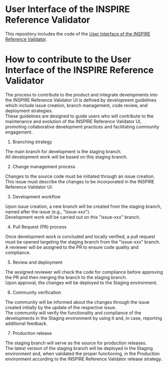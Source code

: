 # User Interface of the INSPIRE Reference Validator  
  
This repository includes the code of the [User Interface of the INSPIRE Reference Validator](https://inspire.ec.europa.eu/validator).  
  
# How to contribute to the User Interface of the INSPIRE Reference Validator  
  
The process to contribute to the product and integrate developments into the INSPIRE Reference Validator UI is defined by development guidelines which include issue creation, branch management, code review, and deployment strategies.   
These guidelines are designed to guide users who will contribute to the maintenance and evolution of the INSPIRE Reference Validator UI, promoting collaborative development practices and facilitating community engagement.  
  
  
1. Branching strategy  
  
The main branch for development is the staging branch.   
All development work will be based on this staging branch.  
  
2. Change management process  
  
Changes to the source code must be initiated through an issue creation.  
This issue must describe the changes to be incorporated in the INSPIRE Reference Validator UI.  
  
3. Development workflow  
  
Upon issue creation, a new branch will be created from the staging branch, named after the issue (e.g., "issue-xxx").  
Development work will be carried out on this "issue-xxx" branch.  
  
4. Pull Request (PR) process  
  
Once development work is concluded and locally verified, a pull request must be opened targeting the staging branch from the "issue-xxx" branch.    
A reviewer will be assigned to the PR to ensure code quality and compliance.  
  
5. Review and deployment  
  
The assigned reviewer will check the code for compliance before approving the PR and then merging the branch to the staging branch.  
Upon approval, the changes will be deployed to the Staging environment.  
  
6. Community verification  
  
The community will be informed about the changes through the issue created initially by the update of the respective issue.  
The community will verify the functionality and compliance of the developments in the Staging environment by using it and, in case, reporting additional feedback.  
  
7. Production release  
  
The staging branch will serve as the source for production releases.  
The latest version of the staging branch will be deployed in the Staging environment and, when validated the proper functioning, in the Production environment according to the INSPIRE Reference Validator release strategy.     
  